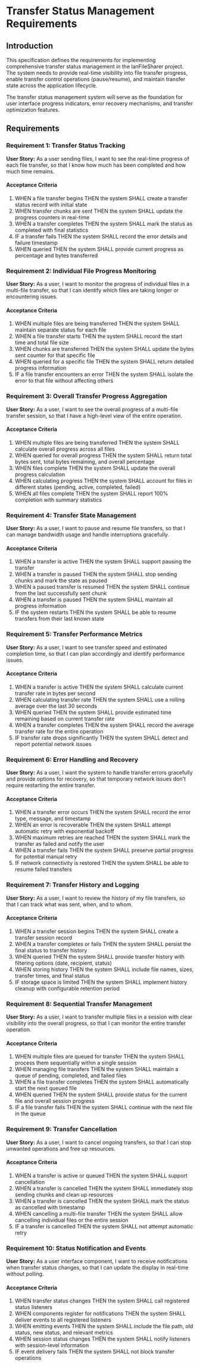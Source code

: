 # Transfer Status Management Requirements

## Introduction

This specification defines the requirements for implementing comprehensive transfer status management in the lanFileSharer project. The system needs to provide real-time visibility into file transfer progress, enable transfer control operations (pause/resume), and maintain transfer state across the application lifecycle.

The transfer status management system will serve as the foundation for user interface progress indicators, error recovery mechanisms, and transfer optimization features.

## Requirements

### Requirement 1: Transfer Status Tracking

**User Story:** As a user sending files, I want to see the real-time progress of each file transfer, so that I know how much has been completed and how much time remains.

#### Acceptance Criteria

1. WHEN a file transfer begins THEN the system SHALL create a transfer status record with initial state
2. WHEN transfer chunks are sent THEN the system SHALL update the progress counters in real-time
3. WHEN a transfer completes THEN the system SHALL mark the status as completed with final statistics
4. IF a transfer fails THEN the system SHALL record the error details and failure timestamp
5. WHEN queried THEN the system SHALL provide current progress as percentage and bytes transferred

### Requirement 2: Individual File Progress Monitoring

**User Story:** As a user, I want to monitor the progress of individual files in a multi-file transfer, so that I can identify which files are taking longer or encountering issues.

#### Acceptance Criteria

1. WHEN multiple files are being transferred THEN the system SHALL maintain separate status for each file
2. WHEN a file transfer starts THEN the system SHALL record the start time and total file size
3. WHEN chunks are transferred THEN the system SHALL update the bytes sent counter for that specific file
4. WHEN queried for a specific file THEN the system SHALL return detailed progress information
5. IF a file transfer encounters an error THEN the system SHALL isolate the error to that file without affecting others

### Requirement 3: Overall Transfer Progress Aggregation

**User Story:** As a user, I want to see the overall progress of a multi-file transfer session, so that I have a high-level view of the entire operation.

#### Acceptance Criteria

1. WHEN multiple files are being transferred THEN the system SHALL calculate overall progress across all files
2. WHEN queried for overall progress THEN the system SHALL return total bytes sent, total bytes remaining, and overall percentage
3. WHEN files complete THEN the system SHALL update the overall progress calculation
4. WHEN calculating progress THEN the system SHALL account for files in different states (pending, active, completed, failed)
5. WHEN all files complete THEN the system SHALL report 100% completion with summary statistics

### Requirement 4: Transfer State Management

**User Story:** As a user, I want to pause and resume file transfers, so that I can manage bandwidth usage and handle interruptions gracefully.

#### Acceptance Criteria

1. WHEN a transfer is active THEN the system SHALL support pausing the transfer
2. WHEN a transfer is paused THEN the system SHALL stop sending chunks and mark the state as paused
3. WHEN a paused transfer is resumed THEN the system SHALL continue from the last successfully sent chunk
4. WHEN a transfer is paused THEN the system SHALL maintain all progress information
5. IF the system restarts THEN the system SHALL be able to resume transfers from their last known state

### Requirement 5: Transfer Performance Metrics

**User Story:** As a user, I want to see transfer speed and estimated completion time, so that I can plan accordingly and identify performance issues.

#### Acceptance Criteria

1. WHEN a transfer is active THEN the system SHALL calculate current transfer rate in bytes per second
2. WHEN calculating transfer rate THEN the system SHALL use a rolling average over the last 30 seconds
3. WHEN queried THEN the system SHALL provide estimated time remaining based on current transfer rate
4. WHEN a transfer completes THEN the system SHALL record the average transfer rate for the entire operation
5. IF transfer rate drops significantly THEN the system SHALL detect and report potential network issues

### Requirement 6: Error Handling and Recovery

**User Story:** As a user, I want the system to handle transfer errors gracefully and provide options for recovery, so that temporary network issues don't require restarting the entire transfer.

#### Acceptance Criteria

1. WHEN a transfer error occurs THEN the system SHALL record the error type, message, and timestamp
2. WHEN an error is recoverable THEN the system SHALL attempt automatic retry with exponential backoff
3. WHEN maximum retries are reached THEN the system SHALL mark the transfer as failed and notify the user
4. WHEN a transfer fails THEN the system SHALL preserve partial progress for potential manual retry
5. IF network connectivity is restored THEN the system SHALL be able to resume failed transfers

### Requirement 7: Transfer History and Logging

**User Story:** As a user, I want to review the history of my file transfers, so that I can track what was sent, when, and to whom.

#### Acceptance Criteria

1. WHEN a transfer session begins THEN the system SHALL create a transfer session record
2. WHEN a transfer completes or fails THEN the system SHALL persist the final status to transfer history
3. WHEN queried THEN the system SHALL provide transfer history with filtering options (date, recipient, status)
4. WHEN storing history THEN the system SHALL include file names, sizes, transfer times, and final status
5. IF storage space is limited THEN the system SHALL implement history cleanup with configurable retention period

### Requirement 8: Sequential Transfer Management

**User Story:** As a user, I want to transfer multiple files in a session with clear visibility into the overall progress, so that I can monitor the entire transfer operation.

#### Acceptance Criteria

1. WHEN multiple files are queued for transfer THEN the system SHALL process them sequentially within a single session
2. WHEN managing file transfers THEN the system SHALL maintain a queue of pending, completed, and failed files
3. WHEN a file transfer completes THEN the system SHALL automatically start the next queued file
4. WHEN queried THEN the system SHALL provide status for the current file and overall session progress
5. IF a file transfer fails THEN the system SHALL continue with the next file in the queue

### Requirement 9: Transfer Cancellation

**User Story:** As a user, I want to cancel ongoing transfers, so that I can stop unwanted operations and free up resources.

#### Acceptance Criteria

1. WHEN a transfer is active or queued THEN the system SHALL support cancellation
2. WHEN a transfer is cancelled THEN the system SHALL immediately stop sending chunks and clean up resources
3. WHEN a transfer is cancelled THEN the system SHALL mark the status as cancelled with timestamp
4. WHEN cancelling a multi-file transfer THEN the system SHALL allow cancelling individual files or the entire session
5. IF a transfer is cancelled THEN the system SHALL not attempt automatic retry

### Requirement 10: Status Notification and Events

**User Story:** As a user interface component, I want to receive notifications when transfer status changes, so that I can update the display in real-time without polling.

#### Acceptance Criteria

1. WHEN transfer status changes THEN the system SHALL call registered status listeners
2. WHEN components register for notifications THEN the system SHALL deliver events to all registered listeners
3. WHEN emitting events THEN the system SHALL include the file path, old status, new status, and relevant metrics
4. WHEN session status changes THEN the system SHALL notify listeners with session-level information
5. IF event delivery fails THEN the system SHALL not block transfer operations
